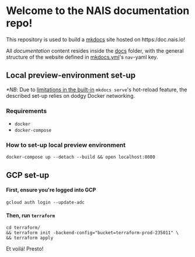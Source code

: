 # Welcome to the NAIS documentation repo!
This repository is used to build a [mkdocs](https://www.mkdocs.org/) site hosted on https:/doc.nais.io!

All _documentation_ content resides inside the [docs](docs/) folder, with the general structure of the website defined in [mkdocs.yml](mkdocs.yml)'s `nav`-yaml key.

## Local preview-environment set-up
_**NB*_: Due to [limitations in the built-in](https://github.com/mkdocs/mkdocs/issues/2108) `mkdocs serve`'s hot-reload feature, the described set-up relies on dodgy Docker networking.

### Requirements
- `docker`
- `docker-compose`

### How to set-up local preview environment
`docker-compose up --detach --build && open localhost:8080`

## GCP set-up

#### First, ensure you're logged into GCP
`gcloud auth login --update-adc`
#### Then, run `terraform`
```
cd terraform/
&& terraform init -backend-config="bucket=terraform-prod-235011" \
&& terraform apply
```
Et voilá! Presto!

